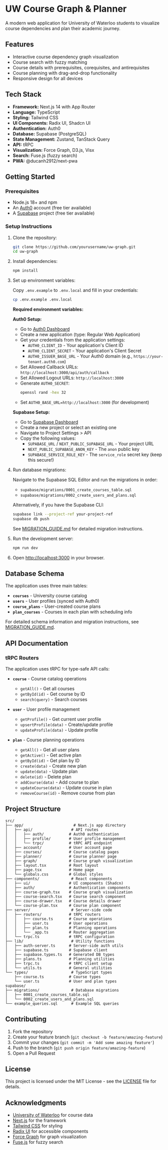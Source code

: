 # UW Course Graph & Planner

A modern web application for University of Waterloo students to visualize course dependencies and plan their academic journey.

## Features

- Interactive course dependency graph visualization
- Course search with fuzzy matching
- Course details with prerequisites, corequisites, and antirequisites
- Course planning with drag-and-drop functionality
- Responsive design for all devices

## Tech Stack

- **Framework:** Next.js 14 with App Router
- **Language:** TypeScript
- **Styling:** Tailwind CSS
- **UI Components:** Radix UI, Shadcn UI
- **Authentication:** Auth0
- **Database:** Supabase (PostgreSQL)
- **State Management:** Zustand, TanStack Query
- **API:** tRPC
- **Visualization:** Force Graph, D3.js, Visx
- **Search:** Fuse.js (fuzzy search)
- **PWA:** @ducanh2912/next-pwa

## Getting Started

### Prerequisites

- Node.js 18+ and npm
- An [Auth0](https://auth0.com/) account (free tier available)
- A [Supabase](https://supabase.com/) project (free tier available)

### Setup Instructions

1. Clone the repository:

   ```bash
   git clone https://github.com/yourusername/uw-graph.git
   cd uw-graph
   ```

2. Install dependencies:

   ```bash
   npm install
   ```

3. Set up environment variables:

   Copy `.env.example` to `.env.local` and fill in your credentials:

   ```bash
   cp .env.example .env.local
   ```

   **Required environment variables:**

   **Auth0 Setup:**
   - Go to [Auth0 Dashboard](https://manage.auth0.com/)
   - Create a new application (type: Regular Web Application)
   - Get your credentials from the application settings:
     - `AUTH0_CLIENT_ID` - Your application's Client ID
     - `AUTH0_CLIENT_SECRET` - Your application's Client Secret
     - `AUTH0_ISSUER_BASE_URL` - Your Auth0 domain (e.g., `https://your-tenant.auth0.com`)
   - Set Allowed Callback URLs: `http://localhost:3000/api/auth/callback`
   - Set Allowed Logout URLs: `http://localhost:3000`
   - Generate `AUTH0_SECRET`:
     ```bash
     openssl rand -hex 32
     ```
   - Set `AUTH0_BASE_URL=http://localhost:3000` (for development)

   **Supabase Setup:**
   - Go to [Supabase Dashboard](https://app.supabase.com/)
   - Create a new project or select an existing one
   - Navigate to Project Settings > API
   - Copy the following values:
     - `SUPABASE_URL` / `NEXT_PUBLIC_SUPABASE_URL` - Your project URL
     - `NEXT_PUBLIC_SUPABASE_ANON_KEY` - The `anon` public key
     - `SUPABASE_SERVICE_ROLE_KEY` - The `service_role` secret key (keep this secure!)

4. Run database migrations:

   Navigate to the Supabase SQL Editor and run the migrations in order:
   - `supabase/migrations/0001_create_courses_table.sql`
   - `supabase/migrations/0002_create_users_and_plans.sql`

   Alternatively, if you have the Supabase CLI:
   ```bash
   supabase link --project-ref your-project-ref
   supabase db push
   ```

   See [MIGRATION_GUIDE.md](MIGRATION_GUIDE.md) for detailed migration instructions.

5. Run the development server:

   ```bash
   npm run dev
   ```

6. Open [http://localhost:3000](http://localhost:3000) in your browser.

## Database Schema

The application uses three main tables:

- **`courses`** - University course catalog
- **`users`** - User profiles (synced with Auth0)
- **`course_plans`** - User-created course plans
- **`plan_courses`** - Courses in each plan with scheduling info

For detailed schema information and migration instructions, see [MIGRATION_GUIDE.md](MIGRATION_GUIDE.md).

## API Documentation

### tRPC Routers

The application uses tRPC for type-safe API calls:

- **`course`** - Course catalog operations
  - `getAll()` - Get all courses
  - `getById(id)` - Get course by ID
  - `search(query)` - Search courses

- **`user`** - User profile management
  - `getProfile()` - Get current user profile
  - `upsertProfile(data)` - Create/update profile
  - `updateProfile(data)` - Update profile

- **`plan`** - Course planning operations
  - `getAll()` - Get all user plans
  - `getActive()` - Get active plan
  - `getById(id)` - Get plan by ID
  - `create(data)` - Create new plan
  - `update(data)` - Update plan
  - `delete(id)` - Delete plan
  - `addCourse(data)` - Add course to plan
  - `updateCourse(data)` - Update course in plan
  - `removeCourse(id)` - Remove course from plan

## Project Structure

```
src/
├── app/                      # Next.js app directory
│   ├── api/                 # API routes
│   │   ├── auth/           # Auth0 authentication
│   │   ├── profile/        # User profile management
│   │   └── trpc/           # tRPC API endpoint
│   ├── account/            # User account page
│   ├── courses/            # Course catalog pages
│   ├── planner/            # Course planner page
│   ├── graph/              # Course graph visualization
│   ├── layout.tsx          # Root layout
│   ├── page.tsx            # Home page
│   └── globals.css         # Global styles
├── components/              # React components
│   ├── ui/                 # UI components (Shadcn)
│   ├── auth/               # Authentication components
│   ├── course-graph.tsx    # Course graph visualization
│   ├── course-search.tsx   # Course search component
│   ├── course-drawer.tsx   # Course details drawer
│   └── course-plan.tsx     # Course plan component
├── server/                  # Server-side code
│   ├── routers/            # tRPC routers
│   │   ├── course.ts       # Course operations
│   │   ├── user.ts         # User operations
│   │   ├── plan.ts         # Planning operations
│   │   └── _app.ts         # Router aggregation
│   └── trpc.ts             # tRPC configuration
├── lib/                     # Utility functions
│   ├── auth-server.ts      # Server-side auth utils
│   ├── supabase.ts         # Supabase client
│   ├── supabase.types.ts   # Generated DB types
│   ├── plans.ts            # Planning utilities
│   ├── trpc.ts             # tRPC client setup
│   └── utils.ts            # General utilities
└── types/                   # TypeScript types
    ├── course.ts           # Course types
    └── user.ts             # User and plan types
supabase/
├── migrations/              # Database migrations
│   ├── 0001_create_courses_table.sql
│   └── 0002_create_users_and_plans.sql
└── example_queries.sql      # Example SQL queries
```

## Contributing

1. Fork the repository
2. Create your feature branch (`git checkout -b feature/amazing-feature`)
3. Commit your changes (`git commit -m 'Add some amazing feature'`)
4. Push to the branch (`git push origin feature/amazing-feature`)
5. Open a Pull Request

## License

This project is licensed under the MIT License - see the [LICENSE](LICENSE) file for details.

## Acknowledgments

- [University of Waterloo](https://uwaterloo.ca/) for course data
- [Next.js](https://nextjs.org/) for the framework
- [Tailwind CSS](https://tailwindcss.com/) for styling
- [Radix UI](https://www.radix-ui.com/) for accessible components
- [Force Graph](https://github.com/vasturiano/force-graph) for graph visualization
- [Fuse.js](https://fusejs.io/) for fuzzy search

